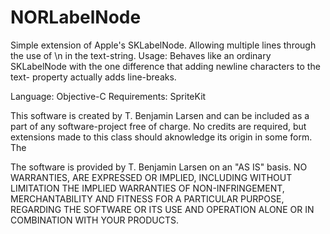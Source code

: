 NORLabelNode
============

Simple extension of Apple's SKLabelNode. Allowing multiple lines through the use of \n in the text-string. 
Usage: Behaves like an ordinary SKLabelNode with the one difference that adding newline characters to the text-
property actually adds line-breaks.

Language: Objective-C
Requirements: SpriteKit

 This software is created by T. Benjamin Larsen and can be included as a part of any software-project free of charge.
 No credits are required, but extensions made to this class should aknowledge its origin in some form. The
 
 The software is provided by T. Benjamin Larsen on an "AS IS" basis. NO WARRANTIES, ARE EXPRESSED OR IMPLIED,
 INCLUDING WITHOUT LIMITATION THE IMPLIED WARRANTIES OF NON-INFRINGEMENT, MERCHANTABILITY AND FITNESS FOR A 
 PARTICULAR PURPOSE, REGARDING THE SOFTWARE OR ITS USE AND OPERATION ALONE OR IN COMBINATION WITH YOUR PRODUCTS.
